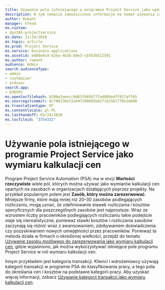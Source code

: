```yaml
---
title: Używanie pola istniejącego w programie Project Service jako wymiaru kalkulacji cen
description: W tym temacie zamieszczono informacje na temat używania istniejących pól programu Project Service jako wymiarów kalkulacji cen.
author: Rumant
manager: kfend
ms.custom:
- dyn365-projectservice
ms.date: 11/19/2018
ms.topic: article
ms.prod: Project Service
ms.service: business-applications
ms.assetid: ed86e0c4-b2ea-4b3b-b9e3-cbfb3b512591
ms.author: rumant
audience: Admin
search.audienceType:
- admin
- customizer
- enduser
search.app:
- D365PS
ms.openlocfilehash: b280e2aeecc9d63fb65b77fad809edff817aff65
ms.sourcegitcommit: 8c786230ef2a497280885b827162561776e2eb00
ms.translationtype: HT
ms.contentlocale: pl-PL
ms.lasthandoff: 03/24/2020
ms.locfileid: "3754332"
---
```

# <a name="use-an-existing-field-in-project-service-as-a-pricing-dimension"></a>Używanie pola istniejącego w programie Project Service jako wymiaru kalkulacji cen

Program Project Service Automation (PSA) ma w encji **Wartości rzeczywiste** wiele pól, których można używać jako wymiarów kalkulacji cen opartych na zasobach w organizacjach działających poprzez projekty. Na przykład popularnym polem jest **Zasób, który można zarezerwować**. Mniejsze firmy, które mają mniej niż 20–30 zasobów podlegających rozliczaniu, mogą uznać, że zdefiniowanie stawek rozliczania i kosztów specyficznych dla poszczególnych zasobów jest najprostsze. Wraz ze wzrostem liczby pracowników podlegających rozliczaniu takie podejście staje się nierealistyczne, ponieważ stawki kosztów i rozliczania zasobów zaczynają się różnić wraz z awansowaniem, zdobywaniem doświadczenia czy pozyskiwaniem nowych umiejętności przez pracowników. Ponieważ ta metoda działa w firmach o określonej wielkości, przejdź do tematu [Używanie zasobu możliwego do zarezerwowania jako wymiaru kalkulacji cen](bookable-resource-pricing-dimension.md), gdzie wyjaśniono, jak można wykorzystywać istniejące pole programu Project Service w roli wymiaru kalkulacji cen.

Innym przykładem jest kategoria transakcji. Klienci i wdrożeniowcy używają kategorii transakcji w programie PSA do klasyfikowania pracy, a tego pola do określania cen i kosztów na podstawie kategorii pracy. Aby uzyskać więcej informacji, zobacz [Używanie kategorii transakcji jako wymiaru kalkulacji cen](transaction-category-pricing-dimension.md).
